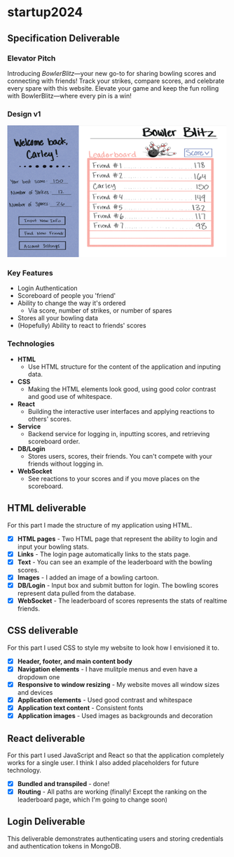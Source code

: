# startup2024
## Specification Deliverable

### Elevator Pitch 
Introducing _BowlerBlitz_—your new go-to for sharing bowling scores and connecting with friends! Track your strikes, compare scores, and celebrate every spare with this website. Elevate your game and keep the fun rolling with BowlerBlitz—where every pin is a win!
### Design v1
<img src="designv1.jpeg" alt="Screenshot of the first draft of my web design" width="500" height="300" />

### Key Features
- Login Authentication
- Scoreboard of people you 'friend'
- Ability to change the way it's ordered
  - Via score, number of strikes, or number of spares
- Stores all your bowling data
- (Hopefully) Ability to react to friends' scores

### Technologies

- **HTML**
  - Use HTML structure for the content of the application and inputing data.
- **CSS**
  - Making the HTML elements look good, using good color contrast and good use of whitespace.
- **React**
  - Building the interactive user interfaces and applying reactions to others' scores.
- **Service**
  - Backend service for logging in, inputting scores, and retrieving scoreboard order.
- **DB/Login**
  - Stores users, scores, their friends. You can't compete with your friends without logging in. 
- **WebSocket**
  - See reactions to your scores and if you move places on the scoreboard.

## HTML deliverable

For this part I made the structure of my application using HTML.

- [x] **HTML pages** - Two HTML page that represent the ability to login and input your bowling stats.
- [x] **Links** - The login page automatically links to the stats page. 
- [x] **Text** - You can see an example of the leaderboard with the bowling scores.
- [x] **Images** - I added an image of a bowling cartoon.
- [x] **DB/Login** - Input box and submit button for login. The bowling scores represent data pulled from the database.
- [x] **WebSocket** - The leaderboard of scores represents the stats of realtime friends.

## CSS deliverable

For this part I used CSS to style my website to look how I envisioned it to. 

- [x] **Header, footer, and main content body**
- [x] **Navigation elements** - I have mulitple menus and even have a dropdown one
- [x] **Responsive to window resizing** - My website moves all window sizes and devices
- [x] **Application elements** - Used good contrast and whitespace
- [x] **Application text content** - Consistent fonts
- [x] **Application images** - Used images as backgrounds and decoration

## React deliverable

For this part I used JavaScript and React so that the application completely works for a single user. I think I also added placeholders for future technology.

- [x] **Bundled and transpiled** - done!
- [x] **Routing** - All paths are working (finally! Except the ranking on the leaderboard page, which I'm going to change soon)

## Login Deliverable

This deliverable demonstrates authenticating users and storing credentials and authentication tokens in MongoDB.